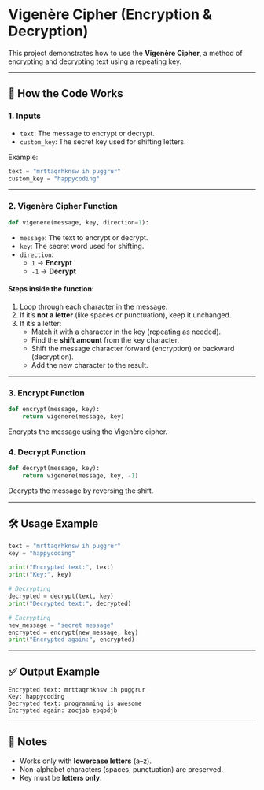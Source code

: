 # Vigenère Cipher (Encryption & Decryption)

This project demonstrates how to use the **Vigenère Cipher**, a method of encrypting and decrypting text using a repeating key.

---

## 🔑 How the Code Works

### 1. Inputs
- `text`: The message to encrypt or decrypt.
- `custom_key`: The secret key used for shifting letters.

Example:
```python
text = "mrttaqrhknsw ih puggrur"
custom_key = "happycoding"
```

---

### 2. Vigenère Cipher Function

```python
def vigenere(message, key, direction=1):
```
- `message`: The text to encrypt or decrypt.
- `key`: The secret word used for shifting.
- `direction`: 
  - `1` → **Encrypt**
  - `-1` → **Decrypt**

#### Steps inside the function:
1. Loop through each character in the message.
2. If it’s **not a letter** (like spaces or punctuation), keep it unchanged.
3. If it’s a letter:
   - Match it with a character in the key (repeating as needed).
   - Find the **shift amount** from the key character.
   - Shift the message character forward (encryption) or backward (decryption).
   - Add the new character to the result.

---

### 3. Encrypt Function
```python
def encrypt(message, key):
    return vigenere(message, key)
```
Encrypts the message using the Vigenère cipher.

### 4. Decrypt Function
```python
def decrypt(message, key):
    return vigenere(message, key, -1)
```
Decrypts the message by reversing the shift.

---

## 🛠️ Usage Example

```python
text = "mrttaqrhknsw ih puggrur"
key = "happycoding"

print("Encrypted text:", text)
print("Key:", key)

# Decrypting
decrypted = decrypt(text, key)
print("Decrypted text:", decrypted)

# Encrypting
new_message = "secret message"
encrypted = encrypt(new_message, key)
print("Encrypted again:", encrypted)
```
---

## ✅ Output Example

```
Encrypted text: mrttaqrhknsw ih puggrur
Key: happycoding
Decrypted text: programming is awesome
Encrypted again: zocjsb epqbdjb
```

---

## 📌 Notes
- Works only with **lowercase letters** (a–z).
- Non-alphabet characters (spaces, punctuation) are preserved.
- Key must be **letters only**.

